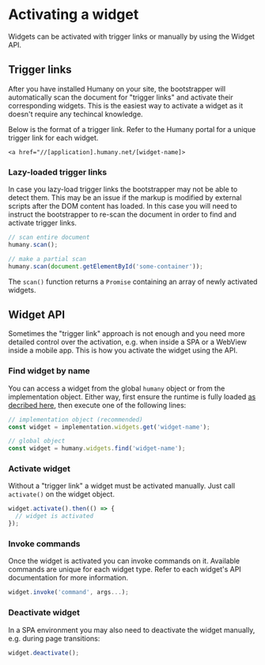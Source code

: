 # Activating a widget
Widgets can be activated with trigger links or manually by using the Widget API.

## Trigger links
After you have installed Humany on your site, the bootstrapper will automatically scan the document for "trigger links" and activate their corresponding widgets. This is the easiest way to activate a widget as it doesn't require any techincal knowledge.

Below is the format of a trigger link. Refer to the Humany portal for a unique trigger link for each widget.

```
<a href="//[application].humany.net/[widget-name]>
```

### Lazy-loaded trigger links
In case you lazy-load trigger links the bootstrapper may not be able to detect them. This may be an issue if the markup is modified by external scripts after the DOM content has loaded. In this case you will need to instruct the bootstrapper to re-scan the document in order to find and activate trigger links.

```javascript
// scan entire document
humany.scan();

// make a partial scan
humany.scan(document.getElementById('some-container'));
```
The `scan()` function returns a `Promise` containing an array of newly activated widgets.

## Widget API
Sometimes the "trigger link" approach is not enough and you need more detailed control over the activation, e.g. when inside a SPA or a WebView inside a mobile app. This is how you activate the widget using the API.

### Find widget by name
You can access a widget from the global `humany` object or from the implementation object. Either way, first ensure the runtime is fully loaded [as decribed here](accessing-the-api.md), then execute one of the following lines:
```javascript
// implementation object (recommended)
const widget = implementation.widgets.get('widget-name');

// global object
const widget = humany.widgets.find('widget-name');
```

### Activate widget
Without a "trigger link" a widget must be activated manually. Just call `activate()` on the widget object.
```javascript
widget.activate().then(() => {
  // widget is activated
});
```

### Invoke commands
Once the widget is activated you can invoke commands on it. Available commands are unique for each widget type. Refer to each widget's API documentation for more information.

```javascript
widget.invoke('command', args...);
```

### Deactivate widget
In a SPA environment you may also need to deactivate the widget manually, e.g. during page transitions:
```javascript
widget.deactivate();
```
